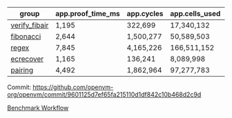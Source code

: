 | group | app.proof_time_ms | app.cycles | app.cells_used | leaf.proof_time_ms | leaf.cycles | leaf.cells_used |
| -- | -- | -- | -- | -- | -- | -- |
| [verify_fibair](https://github.com/openvm-org/openvm/blob/benchmark-results/benchmarks/verify_fibair-9601125d7ef65fa215110d1df842c10b468d2c9d.md) | 1,195 |  322,699 |  17,340,132 |- | - | - |
| [fibonacci](https://github.com/openvm-org/openvm/blob/benchmark-results/benchmarks/fibonacci-9601125d7ef65fa215110d1df842c10b468d2c9d.md) | 2,644 |  1,500,277 |  50,589,503 | 3,631 |  1,248,051 |  69,834,114 |
| [regex](https://github.com/openvm-org/openvm/blob/benchmark-results/benchmarks/regex-9601125d7ef65fa215110d1df842c10b468d2c9d.md) | 7,845 |  4,165,226 |  166,511,152 | 13,938 |  3,951,482 |  303,656,026 |
| [ecrecover](https://github.com/openvm-org/openvm/blob/benchmark-results/benchmarks/ecrecover-9601125d7ef65fa215110d1df842c10b468d2c9d.md) | 1,165 |  136,241 |  8,089,998 | 11,606 |  3,012,609 |  245,094,400 |
| [pairing](https://github.com/openvm-org/openvm/blob/benchmark-results/benchmarks/pairing-9601125d7ef65fa215110d1df842c10b468d2c9d.md) | 4,492 |  1,862,964 |  97,277,783 | 8,643 |  2,574,539 |  205,525,454 |


Commit: https://github.com/openvm-org/openvm/commit/9601125d7ef65fa215110d1df842c10b468d2c9d

[Benchmark Workflow](https://github.com/openvm-org/openvm/actions/runs/16281189408)
